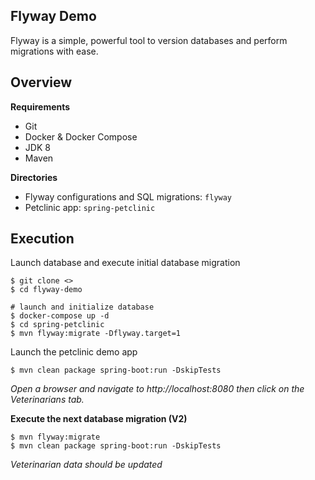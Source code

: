 ## Flyway Demo

Flyway is a simple, powerful tool to version databases and perform migrations with ease.

## Overview

**Requirements**
- Git
- Docker & Docker Compose
- JDK 8
- Maven

**Directories**
- Flyway configurations and SQL migrations: `flyway`
- Petclinic app: `spring-petclinic`

## Execution
Launch database and execute initial database migration

    $ git clone <>
    $ cd flyway-demo

    # launch and initialize database
    $ docker-compose up -d
    $ cd spring-petclinic
    $ mvn flyway:migrate -Dflyway.target=1


Launch the petclinic demo app

    $ mvn clean package spring-boot:run -DskipTests


*Open a browser and navigate to http://localhost:8080 then click on the Veterinarians tab.*


**Execute the next database migration (V2)**

    $ mvn flyway:migrate
    $ mvn clean package spring-boot:run -DskipTests

*Veterinarian data should be updated*